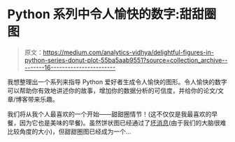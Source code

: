 # Python 系列中令人愉快的数字:甜甜圈图

> 原文：<https://medium.com/analytics-vidhya/delightful-figures-in-python-series-donut-plot-55ba5aab9551?source=collection_archive---------16----------------------->

我想整理出一个系列来指导 Python 爱好者生成令人愉快的图形。令人愉快的数字可以帮助你有效地讲述你的故事，增加你的数据分析的可信度，并给你的论文/文章/博客带来乐趣。

我们将从我个人最喜欢的一个开始——甜甜圈情节！(这不仅仅是我最喜欢的早餐，因为它也是美味的早餐)。虽然饼状图已经通过了[坏消息](https://www.geckoboard.com/blog/pie-charts/)(由于我们的大脑很难比较角度的大小)，但甜甜圈图已经成为一个…